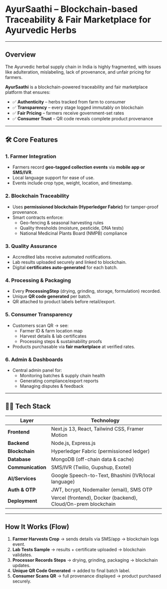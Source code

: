 # AyurSaathi – Blockchain-based Traceability & Fair Marketplace for Ayurvedic Herbs  

---

## Overview  
The Ayurvedic herbal supply chain in India is highly fragmented, with issues like adulteration, mislabeling, lack of provenance, and unfair pricing for farmers.  

**AyurSaathi** is a blockchain-powered traceability and fair marketplace platform that ensures:  
- ✅ **Authenticity** – herbs tracked from farm to consumer  
- ✅ **Transparency** – every stage logged immutably on blockchain  
- ✅ **Fair Pricing** – farmers receive government-set rates  
- ✅ **Consumer Trust** – QR code reveals complete product provenance  

---

## 🛠️ Core Features  

### 1. **Farmer Integration**  
- Farmers record **geo-tagged collection events** via **mobile app or SMS/IVR**.  
- Local language support for ease of use.  
- Events include crop type, weight, location, and timestamp.  

### 2. **Blockchain Traceability**  
- Uses **permissioned blockchain (Hyperledger Fabric)** for tamper-proof provenance.  
- Smart contracts enforce:  
  - Geo-fencing & seasonal harvesting rules  
  - Quality thresholds (moisture, pesticide, DNA tests)  
  - National Medicinal Plants Board (NMPB) compliance  

### 3. **Quality Assurance**  
- Accredited labs receive automated notifications.  
- Lab results uploaded securely and linked to blockchain.  
- Digital **certificates auto-generated** for each batch.  

### 4. **Processing & Packaging**  
- Every **ProcessingStep** (drying, grinding, storage, formulation) recorded.  
- Unique **QR code generated** per batch.  
- QR attached to product labels before retail/export.  

### 5. **Consumer Transparency**  
- Customers scan QR → see:  
  - Farmer ID & farm location map  
  - Harvest details & lab certificates  
  - Processing steps & sustainability proofs  
- Products purchasable via **fair marketplace** at verified rates.  

### 6. **Admin & Dashboards**  
- Central admin panel for:  
  - Monitoring batches & supply chain health  
  - Generating compliance/export reports  
  - Managing disputes & feedback  

---

## 🧑‍💻 Tech Stack  

| Layer            | Technology |
|------------------|------------|
| **Frontend**     | Next.js 13, React, Tailwind CSS, Framer Motion |
| **Backend**      | Node.js, Express.js |
| **Blockchain**   | Hyperledger Fabric (permissioned ledger) |
| **Database**     | MongoDB (off-chain data & cache) |
| **Communication**| SMS/IVR (Twilio, Gupshup, Exotel) |
| **AI/Services**  | Google Speech-to-Text, Bhashini (IVR/local language) |
| **Auth & OTP**   | JWT, bcrypt, Nodemailer (email), SMS OTP |
| **Deployment**   | Vercel (frontend), Docker (backend), Cloud/On-prem blockchain |

---

##  How It Works (Flow)

1. **Farmer Harvests Crop** → sends details via SMS/app → blockchain logs event.  
2. **Lab Tests Sample** → results + certificate uploaded → blockchain validates.  
3. **Processor Records Steps** → drying, grinding, packaging → blockchain updates.  
4. **Unique QR Code Generated** → added to final batch label.  
5. **Consumer Scans QR** → full provenance displayed → product purchased securely.  
